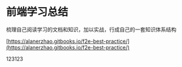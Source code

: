 # 前端学习总结

梳理自己阅读学习的文档和知识，加以实战，行成自己的一套知识体系结构

[https://alanerzhao.gitbooks.io/f2e-best-practice/](https://alanerzhao.gitbooks.io/f2e-best-practice/)

123123

# 



